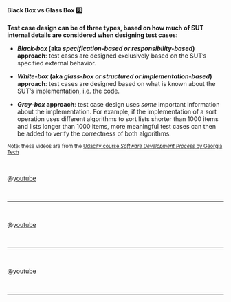 <link rel="stylesheet" href="{{baseUrl}}/css/textbook.css">

<div class="website-content">

<div id="title">

#### Black Box vs Glass Box :two:

</div>

<div id="body">

**Test case design can be of three types, based on how much of SUT internal details are considered when designing test cases:**

* **_Black-box_ (aka _specification-based or responsibility-based_) approach**: test cases are designed exclusively based on the SUT’s specified external behavior.

* **_White-box_ (aka _glass-box or structured or implementation-based_) approach**: test cases are designed based on what is known about the SUT’s implementation, i.e. the code.

* **_Gray-box_ approach**: test case design uses _some_ important information about the implementation. For example, if the implementation of a sort operation uses different algorithms to sort lists shorter than 1000 items and lists longer than 1000 items, more meaningful test cases can then be added to verify the correctness of both algorithms.


<div v-closeable alt="videos: Black-box and white-box testing"> 

<sub>Note: these videos are from the [Udacity course _Software Development Process_ by Georgia Tech](https://www.udacity.com/course/software-development-process--ud805)</sub>

<tabs> 
  <tab header=":tv: Black-box vs White-box testing">
 
@[youtube](jRwwb7iaRsU)

  <hr></tab>
  <tab header=":tv: Black-box testing example">
 
@[youtube](6pbB37nFUZw)

  <hr></tab>
  <tab header=":tv: White-box testing example">
 
@[youtube](KIAkoae6_jE)

  <hr></tab>

</tabs>
</div>

</div>

<div id="extras">
</div>

</div>
